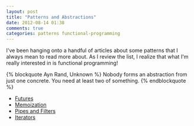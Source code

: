 ```yaml
---
layout: post
title: "Patterns and Abstractions"
date: 2012-08-14 01:38
comments: true
categories: patterns functional-programming
---
```


I've been hanging onto a handful of articles about some patterns that I always mean to read more about. As I review the list, I realize that what I'm really interested in is functional programming!

{% blockquote Ayn Rand, Unknown %}
Nobody forms an abstraction from just one concrete. You need at least two of something.
{% endblockquote %}

* [Futures](http://ayende.com/blog/3079/its-the-future-now)
* [Memoization](http://rogeralsing.com/2008/06/04/net-stateful-delegates-and-memoization/)
* [Pipes and Filters](http://ayende.com/blog/3082/pipes-and-filters-the-ienumerable-appraoch)
* [Iterators](https://www.google.com/#sclient=psy&hl=en&safe=off&site=&source=hp&q=oldnewthing+%22The+implementation+of+iterators+in+C%23+and+its+consequences%22&aq=f&aqi=&aql=&oq=&pbx=1&fp=1&biw=1133&bih=555&bav=on.2,or.r_gc.r_pw.r_cp.r_qf.&cad=b)